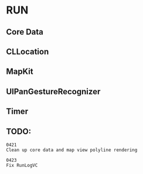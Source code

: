 # RUN

## Core Data

## CLLocation

## MapKit

## UIPanGestureRecognizer

## Timer

## TODO:
    0421
    Clean up core data and map view polyline rendering
    
    0423
    Fix RunLogVC
    
    
    
